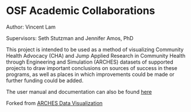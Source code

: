 # OSF Academic Collaborations
Author: Vincent Lam

Supervisors: Seth Stutzman and Jennifer Amos, PhD

This project is intended to be used as a method of visualizing Community Health Advocacy (CHA) and Jump Applied Research in Community Health through Engineering and Simulation (ARCHES) datasets of supported projects to draw important conclusions on sources of success in these programs, as well as places in which improvements could be made or further funding could be added.

The user manual and documentation can also be found [here](https://docs.google.com/document/d/1iZ_HKUWo2DmYP9l7P_6nGzmdXdU3BGbO_gcARHewFu4/edit?usp=sharing)

Forked from [ARCHES Data Visualization](https://github.com/AmosLab/arches-data-visualization/)
